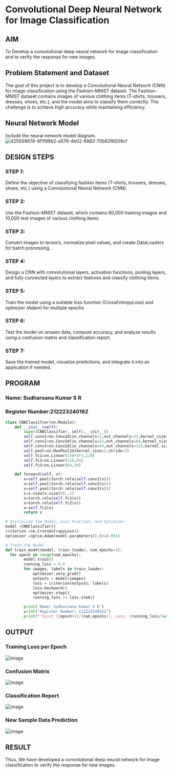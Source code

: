 # Convolutional Deep Neural Network for Image Classification

## AIM

To Develop a convolutional deep neural network for image classification and to verify the response for new images.

## Problem Statement and Dataset
The goal of this project is to develop a Convolutional Neural Network (CNN) for image classification using the Fashion-MNIST dataset. The Fashion-MNIST dataset contains images of various clothing items (T-shirts, trousers, dresses, shoes, etc.), and the model aims to classify them correctly. The challenge is to achieve high accuracy while maintaining efficiency.
## Neural Network Model

Include the neural network model diagram.
![425938676-6f1f98b2-a579-4e02-8883-70b62f6508cf](https://github.com/user-attachments/assets/cc79812b-528c-4183-8e35-fba40caf0a2a)

## DESIGN STEPS

### STEP 1:
Define the objective of classifying fashion items (T-shirts, trousers, dresses, shoes, etc.) using a Convolutional Neural Network (CNN).

### STEP 2:
Use the Fashion-MNIST dataset, which contains 60,000 training images and 10,000 test images of various clothing items.
### STEP 3:
Convert images to tensors, normalize pixel values, and create DataLoaders for batch processing.
### STEP 4:
Design a CNN with convolutional layers, activation functions, pooling layers, and fully connected layers to extract features and classify clothing items.
### STEP 5:
Train the model using a suitable loss function (CrossEntropyLoss) and optimizer (Adam) for multiple epochs
### STEP 6:
Test the model on unseen data, compute accuracy, and analyze results using a confusion matrix and classification report.
### STEP 7:
Save the trained model, visualize predictions, and integrate it into an application if needed.

## PROGRAM

### Name: Sudharsana Kumar S R
### Register Number:212223240162
```python
class CNNClassifier(nn.Module):
    def __init__(self):
        super(CNNClassifier, self).__init__()
        self.conv1=nn.Conv2d(in_channels=1,out_channels=32,kernel_size=3,padding=1)
        self.conv2=nn.Conv2d(in_channels=32,out_channels=64,kernel_size=3,padding=1)
        self.conv3=nn.Conv2d(in_channels=64,out_channels=128,kernel_size=3,padding=1)
        self.pool=nn.MaxPool2d(kernel_size=2,stride=2)
        self.fc1=nn.Linear(128*3*3,128)
        self.fc2=nn.Linear(128,64)
        self.fc3=nn.Linear(64,10)

    def forward(self, x):
        x=self.pool(torch.relu(self.conv1(x)))
        x=self.pool(torch.relu(self.conv2(x)))
        x=self.pool(torch.relu(self.conv3(x)))
        x=x.view(x.size(0),-1)
        x=torch.relu(self.fc1(x))
        x=torch.relu(self.fc2(x))
        x=self.fc3(x)
        return x


```

```python
# Initialize the Model, Loss Function, and Optimizer
model =CNNClassifier()
criterion =nn.CrossEntropyLoss()
optimizer =optim.Adam(model.parameters(),lr=0.001)

```

```python
# Train the Model
def train_model(model, train_loader, num_epochs=3):
  for epoch in range(num_epochs):
        model.train()
        running_loss = 0.0
        for images, labels in train_loader:
            optimizer.zero_grad()
            outputs = model(images)
            loss = criterion(outputs, labels)
            loss.backward()
            optimizer.step()
            running_loss += loss.item()

        print('Name: Sudharsana Kumar S R')
        print('Register Number: 212223240162')
        print(f'Epoch [{epoch+1}/{num_epochs}], Loss: {running_loss/len(train_loader):.4f}')

```

## OUTPUT
### Training Loss per Epoch
![image](https://github.com/user-attachments/assets/4cc9f0f4-375a-491e-a104-37997e35046a)
### Confusion Matrix
![image](https://github.com/user-attachments/assets/318d77d7-96d7-4853-9556-0965831b65d7)
### Classification Report
![image](https://github.com/user-attachments/assets/e77ef8ea-4b62-4dd7-8d4d-f60af894817a)
### New Sample Data Prediction
![image](https://github.com/user-attachments/assets/bf7c0c18-7223-488c-98f6-c0e2554b9116)

## RESULT
Thus, We have developed a convolutional deep neural network for image classification to verify the response for new images.
